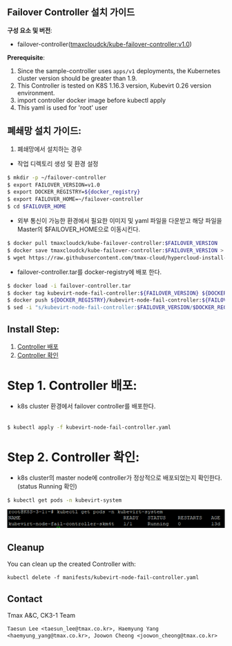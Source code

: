## Failover Controller 설치 가이드

**구성 요소 및 버전**:

* failover-controller([tmaxcloudck/kube-failover-controller:v1.0](https://hub.docker.com/layers/tmaxcloudck/kube-failover-controller/v1.0/images/sha256-537c04aa66e99fff283151a2de6afba1f17810cfef14e4ff21e785da9de93da2?context=repo))

**Prerequisite**:

1. Since the sample-controller uses `apps/v1` deployments, the Kubernetes cluster version should be greater than 1.9.
2. This Controller is tested on K8S 1.16.3 version, Kubevirt 0.26 version environment.
3. import controller docker image before kubectl apply
4. This yaml is used for 'root' user


## 폐쇄망 설치 가이드:

1. 폐쇄망에서 설치하는 경우

  *  작업 디렉토리 생성 및 환경 설정
  ```sh
  $ mkdir -p ~/failover-controller
  $ export FAILOVER_VERSION=v1.0
  $ export DOCKER_REGISTRY=${docker_registry}
  $ export FAILOVER_HOME=~/failover-controller
  $ cd $FAILOVER_HOME
  ```

  * 외부 통신이 가능한 환경에서 필요한 이미지 및 yaml 파일을 다운받고 해당 파일을 Master의 $FAILOVER_HOME으로 이동시킨다.
  ```sh
  $ docker pull tmaxcloudck/kube-failover-controller:$FAILOVER_VERSION
  $ docker save tmaxcloudck/kube-failover-controller:$FAILOVER_VERSION > failover-controller.tar
  $ wget https://raw.githubusercontent.com/tmax-cloud/hypercloud-install-guide/master/VM_KubeVirt/Failover%20Controller/yaml/failover-controller.yaml
  ```

  * failover-controller.tar를 docker-registry에 배포 한다.
  ```sh
  $ docker load -i failover-controller.tar 
  $ docker tag kubevirt-node-fail-controller:${FAILOVER_VERSION} ${DOCKER_REGISTRY}/kubevirt-node-fail-controller:${FAILOVER_VERSION}
  $ docker push ${DOCKER_REGISTRY}/kubevirt-node-fail-controller:${FAILOVER_VERSION}
  $ sed -i "s/kubevirt-node-fail-controller:$FAILOVER_VERSION/$DOCKER_REGISTRY\/kubevirt-node-fail-controller:$FAILOVER_VERSION/g" $FAILOVER_HOME/yaml/kubevirt-node-fail-controller.yaml
  ```
  
## Install Step:

1. [Controller 배포](#step-1)
2. [Controller 확인](#step-2)

# Step 1. Controller 배포:

* k8s cluster 환경에서 failover controller를 배포한다. 

```sh

$ kubectl apply -f kubevirt-node-fail-controller.yaml
```
# Step 2. Controller 확인:

* k8s cluster의 master node에 controller가 정상적으로 배포되었는지 확인한다.(status Running 확인)

```sh
$ kubectl get pods -n kubevirt-system
```
![image](figure/controller.PNG)


## Cleanup

You can clean up the created Controller with:

    kubectl delete -f manifests/kubevirt-node-fail-controller.yaml

## Contact

Tmax A&C, CK3-1 Team
```
Taesun Lee <taesun_lee@tmax.co.kr>, Haemyung Yang <haemyung_yang@tmax.co.kr>, Joowon Cheong <joowon_cheong@tmax.co.kr>
```